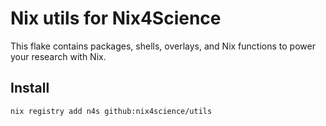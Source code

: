 # Nix utils for Nix4Science

This flake contains packages, shells, overlays, and Nix functions to power your research with Nix.

## Install

```sh
nix registry add n4s github:nix4science/utils
```
